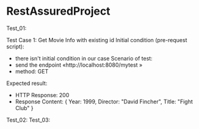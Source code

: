 # RestAssuredProject


Test_01:

Test Case 1: Get Movie Info with existing id
Initial condition (pre-request script):
- there isn't initial condition in our case
Scenario of test:
- send the endpoint «http://localhost:8080/mytest »
- method: GET

Expected result:
- HTTP Response: 200
- Response Content:
{
	Year: 1999,
	Director: "David Fincher",
	Title: "Fight Club"
}


Test_02:
Test_03:
